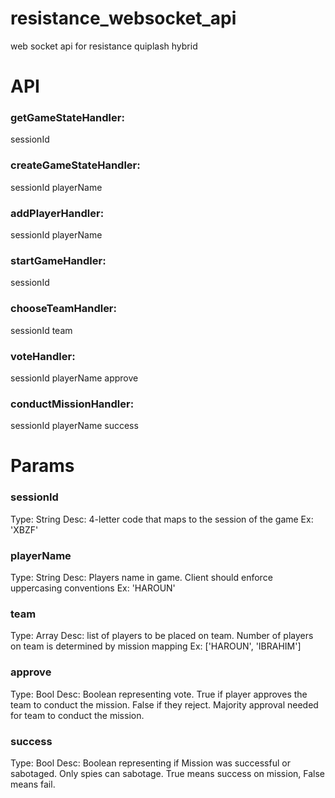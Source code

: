 # resistance_websocket_api
web socket api for resistance quiplash hybrid

# API
### getGameStateHandler:
sessionId

### createGameStateHandler:
sessionId
playerName

### addPlayerHandler:
sessionId
playerName

### startGameHandler:
sessionId

### chooseTeamHandler:
sessionId
team

### voteHandler:
sessionId
playerName
approve

### conductMissionHandler:
sessionId 
playerName 
success

# Params
### sessionId
Type: String
Desc: 4-letter code that maps to the session of the game
Ex: 'XBZF'

### playerName
Type: String
Desc: Players name in game. Client should enforce uppercasing conventions
Ex: 'HAROUN'

### team
Type: Array
Desc: list of players to be placed on team. Number of players on team is determined by mission mapping
Ex: ['HAROUN', 'IBRAHIM']

### approve
Type: Bool
Desc: Boolean representing vote. True if player approves the team to conduct the mission. False if they reject. Majority approval needed for team to conduct the mission.

### success
Type: Bool
Desc: Boolean representing if Mission was successful or sabotaged. Only spies can sabotage. True means success on mission, False means fail.